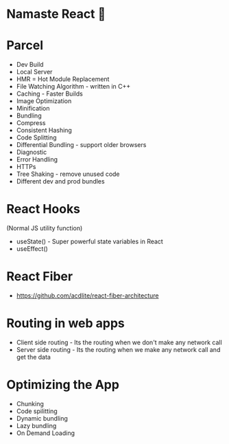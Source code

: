 # Namaste React 🚀

# Parcel

- Dev Build
- Local Server
- HMR = Hot Module Replacement
- File Watching Algorithm - written in C++
- Caching - Faster Builds
- Image Optimization
- Minification
- Bundling
- Compress
- Consistent Hashing
- Code Splitting
- Differential Bundling - support older browsers
- Diagnostic
- Error Handling
- HTTPs
- Tree Shaking - remove unused code
- Different dev and prod bundles

# React Hooks

(Normal JS utility function)

- useState() - Super powerful state variables in React
- useEffect()

# React Fiber

- https://github.com/acdlite/react-fiber-architecture

# Routing in web apps

- Client side routing - Its the routing when we don't make any network call
- Server side routing - Its the routing when we make any network call and get the data

# Optimizing the App

- Chunking
- Code spilitting
- Dynamic bundling
- Lazy bundling
- On Demand Loading
